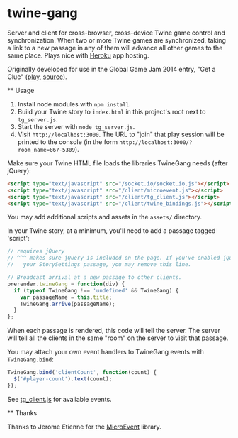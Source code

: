 twine-gang
==========

Server and client for cross-browser, cross-device Twine game control and
synchronization. When two or more Twine games are synchronized, taking a link
to a new passage in any of them will advance all other games to the same place.
Plays nice with [Heroku](https://heroku.com) app hosting.

Originally developed for use in the Global Game Jam 2014 entry, "Get a Clue"
([play](http://get-a-clue.herokuapp.com),
[source](https://github.com/benjamingold/GGJ14GetAClue/)).

** Usage

1. Install node modules with `npm install`.
2. Build your Twine story to `index.html` in this project's root next to `tg_server.js`.
3. Start the server with `node tg_server.js`.
4. Visit `http://localhost:3000`. The URL to "join" that play session will be
   printed to the console (in the form `http://localhost:3000/?room_name=867-5309`).

Make sure your Twine HTML file loads the libraries TwineGang needs (after jQuery):

```html
<script type="text/javascript" src="/socket.io/socket.io.js"></script>
<script type="text/javascript" src="/client/microevent.js"></script>
<script type="text/javascript" src="/client/tg_client.js"></script>
<script type="text/javascript" src="/client/twine_bindings.js"></script>
```

You may add additional scripts and assets in the `assets/` directory.

In your Twine story, at a minimum, you'll need to add a passage tagged 'script':

```javascript
// requires jQuery
// ^^^ makes sure jQuery is included on the page. If you've enabled jQuery in
//   your StorySettings passage, you may remove this line.

// Broadcast arrival at a new passage to other clients.
prerender.twineGang = function(div) {
  if (typeof TwineGang !== 'undefined' && TwineGang) {
    var passageName = this.title;
    TwineGang.arrive(passageName);
  }
};
```

When each passage is rendered, this code will tell the server. The server will
tell all the clients in the same "room" on the server to visit that passage.

You may attach your own event handlers to TwineGang events with `TwineGang.bind`:

```javascript
TwineGang.bind('clientCount', function(count) {
  $('#player-count').text(count);
});
```

See [tg_client.js](/client/tg_client.js) for available events.

** Thanks

Thanks to Jerome Etienne for the [MicroEvent](https://github.com/jeromeetienne/microevent.js)
library.
